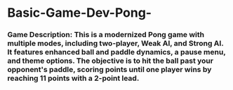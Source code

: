 # Basic-Game-Dev-Pong-
### Game Description: This is a modernized Pong game with multiple modes, including two-player, Weak AI, and Strong AI. It features enhanced ball and paddle dynamics, a pause menu, and theme options. The objective is to hit the ball past your opponent's paddle, scoring points until one player wins by reaching 11 points with a 2-point lead.
